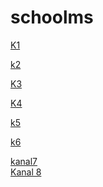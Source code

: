 # schoolms


<a href="https://github.com/Appsource-Technologies/Appsource-School-Management-System" target="blank">K1</a> <br>

<a href="https://github.com/Akshat4112/SchoolErp" target="blank">k2</a><br>

<a href="https://github.com/SouravDas25/AttendanceMS" target="blank">K3</a><br>

<a href="https://github.com/Tiththa/school-management-system" target="blank">K4</a><br>

<a href="https://github.com/Prosen-Ghosh/School-Management-System-With-PHP" target="blank">k5</a><br>

<a href="https://github.com/amirhamza05/Student-Management-System" target="blank">k6</a><br>



<a href="https://www.youtube.com/watch?v=aVZ5rsA4Yx8&list=PLR2qQy0Zxs_Wot7YfLeeKdMlJ9838C_w0&index=3" target="blank">kanal7</a><br>
<a href="https://www.youtube.com/c/flutterdev/videos" target="blank">Kanal 8</a><br>

